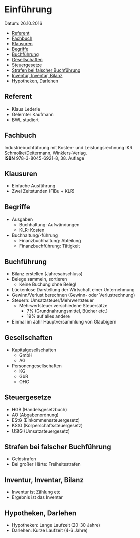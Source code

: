# Einführung

Datum: 26.10.2016

<!-- TOC depthFrom:2 depthTo:6 withLinks:1 updateOnSave:1 orderedList:0 -->

- [Referent](#referent)
- [Fachbuch](#fachbuch)
- [Klausuren](#klausuren)
- [Begriffe](#begriffe)
- [Buchführung](#buchführung)
- [Gesellschaften](#gesellschaften)
- [Steuergesetze](#steuergesetze)
- [Strafen bei falscher Buchführung](#strafen-bei-falscher-buchführung)
- [Inventur, Inventar, Bilanz](#inventur-inventar-bilanz)
- [Hypotheken, Darlehen](#hypotheken-darlehen)

<!-- /TOC -->

## Referent
* Klaus Lederle
* Gelernter Kaufmann
* BWL studiert

## Fachbuch
Industriebuchführung mit Kosten- und Leistungsrechnung IKR. Schmolke/Deitermann, Winklers-Verlag.  
**ISBN** 978-3-8045-6921-8, 38. Auflage

## Klausuren
* Einfache Ausführung
* Zwei Zeitstunden (FiBu + KLR)

## Begriffe
* Ausgaben
  * Buchhaltung: Aufwändungen
  * KLR: Kosten
* Buchhaltung/-führung
  * Finanzbuchhaltung: Abteilung
  * Finanzbuchführung: Tätigkeit

## Buchführung
* Bilanz erstellen (Jahresabschluss)
* Belege sammeln, sortieren
  * Keine Buchung ohne Beleg!
* Lückenlose Darstellung der Wirtschaft einer Unternehmung
* Gewinn/Verlust berechnen (Gewinn- oder Verlustrechnung)
* Steuern: Umsatzsteuer/Mehrwertsteuer
  * Mehrwertsteuer verschiedene Steuersätze
    * 7% (Grundnahrungsmittel, Bücher etc.)
    * 19% auf alles andere
* Einmal im Jahr Hauptversammlung von Gläubigern

## Gesellschaften
* Kapitalgesellschaften
  * GmbH
  * AG
* Personengesellschaften
  * KG
  * GbR
  * OHG

## Steuergesetze
* HGB (Handelsgesetzbuch)
* AO (Abgabenordnung)
* EStG (Einkommenssteuergesetz)
* KStG (Körperschaftssteuergesetz)
* UStG (Umsatzsteuergesetz)

## Strafen bei falscher Buchführung
* Geldstrafen
* Bei großer Härte: Freiheitsstrafen

## Inventur, Inventar, Bilanz
* Inventur ist Zählung etc
* Ergebnis ist das Inventar

## Hypotheken, Darlehen
* Hypotheken: Lange Laufzeit (20-30 Jahre)
* Darlehen: Kurze Laufzeit (4-6 Jahre)
